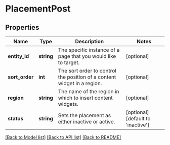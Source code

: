 # PlacementPost

## Properties
Name | Type | Description | Notes
------------ | ------------- | ------------- | -------------
**entity_id** | **string** | The specific instance of a page that you would like to target. | [optional] 
**sort_order** | **int** | The sort order to control the position of a content widget in a region. | [optional] 
**region** | **string** | The name of the region in which to insert content widgets. | [optional] 
**status** | **string** | Sets the placement as either inactive or active. | [optional] [default to 'inactive']

[[Back to Model list]](../../README.md#documentation-for-models) [[Back to API list]](../../README.md#documentation-for-api-endpoints) [[Back to README]](../../README.md)

